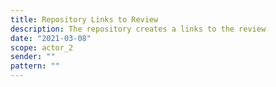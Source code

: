 ```yaml
---
title: Repository Links to Review
description: The repository creates a links to the review
date: "2021-03-08"
scope: actor_2
sender: ""
pattern: ""
---
```


